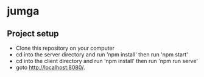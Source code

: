 # jumga

## Project setup

* Clone this repository on your computer
* cd into the server directory and run 'npm install' then run 'npm start'
* cd into the client directory and run 'npm install' then run 'npm run serve'
* goto [http://localhost:8080/](http://localhost:8080/).


